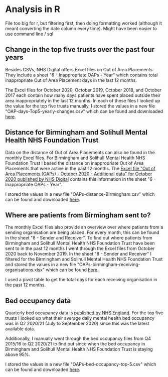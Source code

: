# Analysis in R



File too big for r, but filtering first, then doing formatting worked (although it meant converting the date column every time). Might have been easier to use command line / sql 

## Change in the top five trusts over the past four years

Besides CSVs, NHS Digital offers Excel files on Out of Area Placements. They include a sheet "6 - Inappropriate OAPs - Year" which contains total inappropriate Out of Area Placement days in the last 12 months. 

The Excel files for October 2020, October 2019, October 2018, and October 2017 each contain how many days patients have spent placed outside their area inappropriately in the last 12 months. In each of these files I looked up the value for the top five trusts manually. I stored the values in a new file "OAP-days-Top5-yearly-changes.csv" which can be found and downloaded [here](https://github.com/vfillis/out-of-area-placements/blob/main/analysis/OAP-days-Top5-yearly-changes.csv).

## Distance for Birmingham and Solihull Mental Health NHS Foundation Trust

Data on the distance of Out of Area Placements can also be found in the monthly Excel files. For Birmingham and Solihull Mental Health NHS Foundation Trust I based the distance on inappropriate Out of Area Placements that were active in the past 12 months. The [Excel file "Out of Area Placements (OAPs) - October 2020 - Additional data" for October 2020 published by NHS Digital](https://digital.nhs.uk/data-and-information/publications/statistical/out-of-area-placements-in-mental-health-services/october-2020) contains this information in the sheet "6 - Inappropriate OAPs - Year". 

I stored the values in a new file "OAPs-distance-Birmingham.csv" which can be found and downloaded [here](https://github.com/vfillis/out-of-area-placements/blob/main/analysis/OAPs-distance-birmingham.csv).

## Where are patients from Birmingham sent to?

The monthly Excel files also provide an overview over where patients from a sending organisation are being placed. For every month, this can be found in the sheet "8 - Sender and Receiver". To find out where patients from Birmingham and Solihull Mental Health NHS Foundation Trust have been sent to in the past 12 months I went through the Excel files from October 2020 back to November 2019. In the sheet "8 - Sender and Receiver" I filtered for the Birmingham and Solihull Mental Health NHS Foundation Trust and stored the values in a new file "OAPs-birmingham-receiving-organisations.xlsx" which can be found [here](). 

I used a pivot table to get the total days for each receiving organisation in the past 12 months. 

## Bed occupancy data 

Quarterly bed occupancy data is [published by NHS England](https://www.england.nhs.uk/statistics/statistical-work-areas/bed-availability-and-occupancy/bed-data-overnight/). For the top five trusts I looked up what their average daily mental health bed occupancy was in Q2 2020/21 (July to September 2020) since this was the latest available data. 

Additionally, I manually went through the bed occupancy files from Q4 2015/16 to Q2 2020/21 to find out since when the bed occupancy in Birmingham and Solihull Mental Health NHS Foundation Trust is staying above 95%. 

I stored the values in a new file "OAPs-bed-occupancy-top-5.csv" which can be found and downloaded [here](https://github.com/vfillis/out-of-area-placements/blob/main/analysis/OAPs-bed-occupancy-top-5.csv). 
